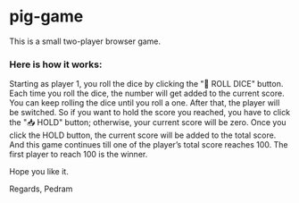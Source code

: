 # pig-game
This is a small two-player browser game.
### Here is how it works:
Starting as player 1, you roll the dice by clicking the "🎲 ROLL DICE" button. Each time you roll the dice, the number will get added to the current score. You can keep rolling the dice until you roll a one. After that, the player will be switched. So if you want to hold the score you reached, you have to click the "📥 HOLD" button; otherwise, your current score will be zero. Once you click the HOLD button, the current score will be added to the total score. And this game continues till one of the player’s total score reaches 100. The first player to reach 100 is the winner.

Hope you like it.

Regards, Pedram
